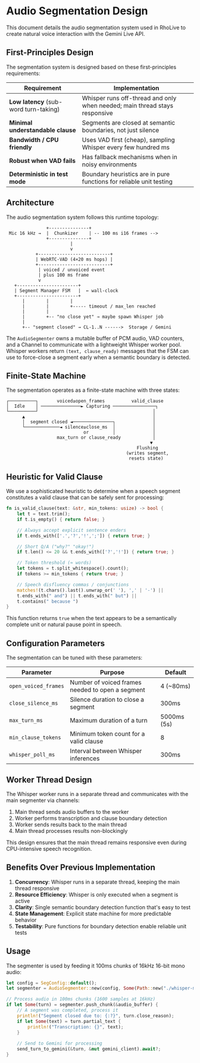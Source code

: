 # Audio Segmentation Design

This document details the audio segmentation system used in RhoLive to create natural voice interaction with the Gemini Live API.

## First-Principles Design

The segmentation system is designed based on these first-principles requirements:

| Requirement | Implementation |
|-------------|---------------|
| **Low latency** (sub-word turn-taking) | Whisper runs off-thread and only when needed; main thread stays responsive |
| **Minimal understandable clause** | Segments are closed at semantic boundaries, not just silence |
| **Bandwidth / CPU friendly** | Uses VAD first (cheap), sampling Whisper every few hundred ms |
| **Robust when VAD fails** | Has fallback mechanisms when in noisy environments |
| **Deterministic in test mode** | Boundary heuristics are in pure functions for reliable unit testing |

## Architecture

The audio segmentation system follows this runtime topology:

```
               +---------------+
 Mic 16 kHz →  |  Chunkizer    | -- 100 ms i16 frames -->
               +---------------+
                        |
                        v
           +---------------------------+
           | WebRTC-VAD (4×20 ms hops) |
           +---------------------------+
            | voiced / unvoiced event
            | plus 100 ms frame
            v
   +-----------------------+
   | Segment Manager FSM   |  ← wall-clock
   +-----------------------+
      |        |        |
      |        |        +----- timeout / max_len reached
      |        |
      |        +-- "no close yet" → maybe spawn Whisper job
      |
      +-- "segment closed" → CL-1..N ------>  Storage / Gemini
```

The `AudioSegmenter` owns a mutable buffer of PCM audio, VAD counters, and a Channel to communicate with a lightweight Whisper worker pool. Whisper workers return `(text, clause_ready)` messages that the FSM can use to force-close a segment early when a semantic boundary is detected.

## Finite-State Machine

The segmentation operates as a finite-state machine with three states:

```
┌──────────┐       voiced≥open_frames          valid_clause
│  Idle    │ ───────────────► Capturing ────────────────┐
└──────────┘                                           │
      ▲                                                │
      │  segment closed ◄───────────────┐              │
      └─────────────◄ silence≥close_ms  │              │
                             or         │              │
                   max_turn or clause_ready            │
                                                      ▼
                                                 Flushing
                                             (writes segment,
                                              resets state)
```

## Heuristic for Valid Clause

We use a sophisticated heuristic to determine when a speech segment constitutes a valid clause that can be safely sent for processing:

```rust
fn is_valid_clause(text: &str, min_tokens: usize) -> bool {
    let t = text.trim();
    if t.is_empty() { return false; }

    // Always accept explicit sentence enders
    if t.ends_with(['.','?','!',';']) { return true; }

    // Short Q/A ("why?" "okay!")
    if t.len() <= 20 && t.ends_with(['?','!']) { return true; }

    // Token threshold (≈ words)
    let tokens = t.split_whitespace().count();
    if tokens >= min_tokens { return true; }

    // Speech disfluency commas / conjunctions
    matches!(t.chars().last().unwrap_or(' '), ',' | '-') ||
    t.ends_with(" and") || t.ends_with(" but") ||
    t.contains(" because ")
}
```

This function returns `true` when the text appears to be a semantically complete unit or natural pause point in speech.

## Configuration Parameters

The segmentation can be tuned with these parameters:

| Parameter | Purpose | Default |
|-----------|---------|---------|
| `open_voiced_frames` | Number of voiced frames needed to open a segment | 4 (~80ms) |
| `close_silence_ms` | Silence duration to close a segment | 300ms |
| `max_turn_ms` | Maximum duration of a turn | 5000ms (5s) |
| `min_clause_tokens` | Minimum token count for a valid clause | 8 |
| `whisper_poll_ms` | Interval between Whisper inferences | 300ms |

## Worker Thread Design

The Whisper worker runs in a separate thread and communicates with the main segmenter via channels:
1. Main thread sends audio buffers to the worker
2. Worker performs transcription and clause boundary detection
3. Worker sends results back to the main thread
4. Main thread processes results non-blockingly

This design ensures that the main thread remains responsive even during CPU-intensive speech recognition.

## Benefits Over Previous Implementation

1. **Concurrency**: Whisper runs in a separate thread, keeping the main thread responsive
2. **Resource Efficiency**: Whisper is only executed when a segment is active
3. **Clarity**: Single semantic boundary detection function that's easy to test
4. **State Management**: Explicit state machine for more predictable behavior
5. **Testability**: Pure functions for boundary detection enable reliable unit tests

## Usage

The segmenter is used by feeding it 100ms chunks of 16kHz 16-bit mono audio:

```rust
let config = SegConfig::default();
let segmenter = AudioSegmenter::new(config, Some(Path::new("./whisper-model.gguf")))?;

// Process audio in 100ms chunks (1600 samples at 16kHz)
if let Some(turn) = segmenter.push_chunk(&audio_buffer) {
    // A segment was completed, process it
    println!("Segment closed due to: {:?}", turn.close_reason);
    if let Some(text) = turn.partial_text {
        println!("Transcription: {}", text);
    }
    
    // Send to Gemini for processing
    send_turn_to_gemini(&turn, &mut gemini_client).await?;
}
```